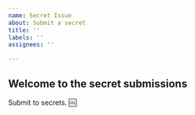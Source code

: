 ```yaml
---
name: Secret Issue
about: Submit a secret
title: ''
labels: ''
assignees: ''

---
```


## Welcome to the secret submissions

Submit to secrets. :cool:
